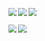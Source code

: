 ![](http://github-profile-summary-cards.vercel.app/api/cards/profile-details?username=linweiyuan&theme=dracula)
![](https://github-readme-stats.vercel.app/api?username=linweiyuan&show_icons=true&theme=dracula&count_private=true)
![](https://github-readme-stats.vercel.app/api/top-langs/?username=linweiyuan&layout=compact&theme=dracula)

![](https://github-readme-stats.vercel.app/api/pin/?username=linweiyuan&repo=go-chatgpt-api&theme=dracula)
![](https://github-readme-stats.vercel.app/api/pin/?username=linweiyuan&repo=java-chatgpt-api&theme=dracula)
